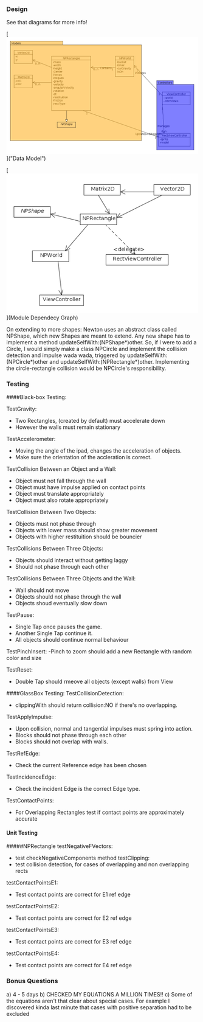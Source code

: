 ### Design
See that diagrams for more info!

[<img src="data-model.png">]("Data Model")

[<img src="module-dependency.png">](Module Dependecy Graph)

On extending to more shapes:
Newton uses an abstract class called NPShape, which new Shapes are meant to extend. Any new shape has to implement a method updateSelfWith:(NPShape*)other.
So, if I were to add a Circle, I would simply make a class NPCircle and implement the collision detection and impulse wada wada, triggered by updateSelfWith:(NPCircle*)other and updateSelfWith:(NPRectangle*)other. Implementing the circle-rectangle collision would be NPCircle's responsibility.

### Testing

####Black-box Testing:

TestGravity:
- Two Rectangles, (created by default) must accelerate down
- However the walls must remain stationary

TestAccelerometer:
- Moving the angle of the ipad, changes the acceleration of objects.
- Make sure the orientation of the accleration is correct.

TestCollision Between an Object and a Wall:
- Object must not fall through the wall
- Object must have impulse applied on contact points
- Object must translate appropriately
- Object must also rotate appropriately

TestCollision Between Two Objects:
- Objects must not phase through
- Objects with lower mass should show greater movement
- Objects with higher restituition should be bouncier

TestCollisions Between Three Objects:
- Objects should interact without getting laggy
- Should not phase through each other

TestCollisions Between Three Objects and the Wall:
- Wall should not move
- Objects should not phase through the wall
- Objects shoud eventually slow down

TestPause:
- Single Tap once pauses the game.
- Another Single Tap continue it.
- All objects should continue normal behaviour

TestPinchInsert:
-Pinch to zoom should add a new Rectangle with random color and size

TestReset:
- Double Tap should rmeove all objects (except walls) from View

####GlassBox Testing:
TestCollisionDetection:
- clippingWith should return collision:NO if there's no overlapping.

TestApplyImpulse:
- Upon collision, normal and tangential impulses must spring into action.
- Blocks should not phase through each other
- Blocks should not overlap with walls.

TestRefEdge:
- Check the current Reference edge has been chosen

TestIncidenceEdge:
- Check the incident Edge is the correct Edge type.

TestContactPoints:
- For Overlapping Rectangles test if contact points are approximately accurate

#### Unit Testing
#####NPRectangle
testNegativeFVectors:
- test checkNegativeComponents method
testClipping:
- test collision detection, for cases of overlapping and non overlapping rects

testContactPointsE1:
- Test contact points are correct for E1 ref edge

testContactPointsE2:
- Test contact points are correct for E2 ref edge

testContactPointsE3:
- Test contact points are correct for E3 ref edge

testContactPointsE4:
- Test contact points are correct for E4 ref edge


### Bonus Questions
a) 4 - 5 days
b) CHECKED MY EQUATIONS A MILLION TIMES!!
c) Some of the equations aren't that clear about special cases. For example I discovered kinda last minute that cases with positive separation had to be excluded
